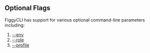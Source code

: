 
## Optional Flags

FiggyCLI has support for various optional command-line parameters including:

1. [--env](/commands/flags/env/)
1. [--role](/commands/flags/env.html)
1. [--profile](/commands/flags/env.html)